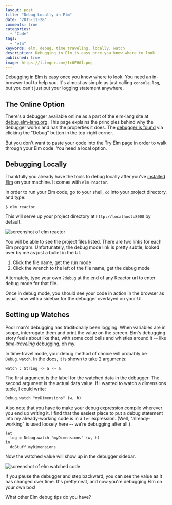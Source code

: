 ```yaml
---
layout: post
title: "Debug Locally in Elm"
date: "2015-11-28"
comments: true
categories:
  - "Code"
tags:
  - "elm"
keywords: elm, debug, time traveling, locally, watch
description: Debugging in Elm is easy once you know where to look
published: true
image: https://i.imgur.com/1c6FH0f.png
---
```


Debugging in Elm is easy once you know where to look.  You need an in-browser tool to help you.  It's almost as simple as just calling `console.log`, but you can't just put your logging statement anywhere.  

<!--more-->

## The Online Option

There's a debugger available online as a part of the elm-lang site at [debug.elm-lang.org](http://debug.elm-lang.org/).  This page explains the principles behind why the debugger works and has the properties it does.  The [debugger is found](http://debug.elm-lang.org/try) via clicking the "Debug" button in the top-right corner.

But you don't want to paste your code into the Try Elm page in order to walk through your Elm code.  You need a local option.  

## Debugging Locally

Thankfully you already have the tools to debug locally after you've [installed Elm](http://elm-lang.org/install) on your machine.   It comes with `elm-reactor`.  

In order to run your Elm code, go to your shell, `cd` into your project directory, and type:

```
$ elm reactor
```

This will serve up your project directory at `http://localhost:8000` by default.  

![screenshot of elm reactor](https://i.imgur.com/yE93W9g.png)

You will be able to see the project files listed.  There are two links for each Elm program.  Unfortunately, the debug mode link is pretty subtle, looked over by me as just a bullet in the UI.

1. Click the file name, get the run mode
2. Click the wrench to the left of the file name, get the debug mode

Alternately, type your own `?debug` at the end of any Reactor url to enter debug mode for that file.

Once in debug mode, you should see your code in action in the browser as usual, now with a sidebar for the debugger overlayed on your UI.

## Setting up Watches

Poor man's debugging has traditionally been logging. When variables are in scope, interrogate them and print the value on the screen.  Elm's debugging story feels about like that, with some cool bells and whistles around it -- like _time-traveling_ debugging, oh my.

In time-travel mode, your debug method of choice will probably be `Debug.watch`.  In the [docs](http://package.elm-lang.org/packages/elm-lang/core/2.0.1/Debug#watch), it is shown to take 2 arguments:

```
watch : String -> a -> a
```

The first argument is the label for the watched data in the debugger.  The second argument is the actual data value.  If I wanted to watch a dimensions tuple, I could write:

```
Debug.watch "myDimensions" (w, h)
```

Also note that you have to make your debug expression compile wherever you end up writing it.  I find that the easiest place to put a debug statement into my already-working code is in a `let` expression.  (Well, "already-working" is used loosely here -- we're debugging after all.)

```
let
  log = Debug.watch "myDimensions" (w, h)
in
  doStuff myDimensions
```

Now the watched value will show up in the debugger sidebar.

![screenshot of elm watched code](https://i.imgur.com/PlI83Kq.png)

If you pause the debugger and step backward, you can see the value as it has changed over time.  It's pretty neat, and now you're debugging Elm on your own box!

What other Elm debug tips do you have?
